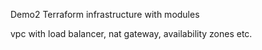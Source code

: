 Demo2
Terraform infrastructure with modules

vpc with load balancer, nat gateway, availability zones etc.